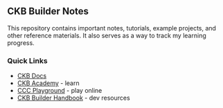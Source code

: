 ## CKB Builder Notes

This repository contains important notes, tutorials, example projects, and other reference materials. It also serves as a way to track my learning progress.

### Quick Links

- [CKB Docs](https://docs.nervos.org)
- [CKB Academy](https://academy.ckb.dev/courses) - learn
- [CCC Playground](https://docs.ckbccc.com/docs/playground) - play online
- [CKB Builder Handbook](CKB-Builder-Handbook.md) - dev resources
